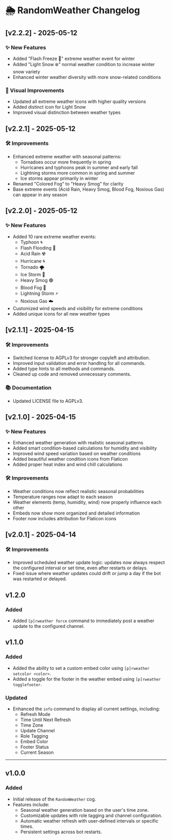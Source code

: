 # 🌦️ RandomWeather Changelog

## [v2.2.2] - 2025-05-12

### ✨ New Features

- Added "Flash Freeze 🥶" extreme weather event for winter
- Added "Light Snow ❄️" normal weather condition to increase winter snow variety
- Enhanced winter weather diversity with more snow-related conditions

### 🎨 Visual Improvements

- Updated all extreme weather icons with higher quality versions
- Added distinct icon for Light Snow
- Improved visual distinction between weather types

## [v2.2.1] - 2025-05-12

### 🛠️ Improvements

- Enhanced extreme weather with seasonal patterns:
  - Tornadoes occur more frequently in spring
  - Hurricanes and typhoons peak in summer and early fall
  - Lightning storms more common in spring and summer
  - Ice storms appear primarily in winter
- Renamed "Colored Fog" to "Heavy Smog" for clarity
- Base extreme events (Acid Rain, Heavy Smog, Blood Fog, Noxious Gas) can appear in any season

## [v2.2.0] - 2025-05-12

### ✨ New Features

- Added 10 rare extreme weather events:
  - Typhoon 🌀
  - Flash Flooding 🌊
  - Acid Rain ☢️
  - Hurricane 🌀
  - Tornado 🌪️
  - Ice Storm 🧊
  - Heavy Smog 🟣
  - Blood Fog 🔴
  - Lightning Storm ⚡
  - Noxious Gas ☁️
- Customized wind speeds and visibility for extreme conditions
- Added unique icons for all new weather types

## [v2.1.1] - 2025-04-15

### 🛠️ Improvements

- Switched license to AGPLv3 for stronger copyleft and attribution.
- Improved input validation and error handling for all commands.
- Added type hints to all methods and commands.
- Cleaned up code and removed unnecessary comments.

### 📚 Documentation

- Updated LICENSE file to AGPLv3.

## [v2.1.0] - 2025-04-15

### ✨ New Features

- Enhanced weather generation with realistic seasonal patterns
- Added smart condition-based calculations for humidity and visibility
- Improved wind speed variation based on weather conditions
- Added beautiful weather condition icons from Flaticon
- Added proper heat index and wind chill calculations

### 🛠️ Improvements

- Weather conditions now reflect realistic seasonal probabilities
- Temperature ranges now adapt to each season
- Weather elements (temp, humidity, wind) now properly influence each other
- Embeds now show more organized and detailed information
- Footer now includes attribution for Flaticon icons

## [v2.0.1] - 2025-04-14

### 🛠️ Improvements

- Improved scheduled weather update logic: updates now always respect the configured interval or set time, even after restarts or delays.
- Fixed issue where weather updates could drift or jump a day if the bot was restarted or delayed.

## v1.2.0

### Added

- Added `[p]rweather force` command to immediately post a weather update to the configured channel.

## v1.1.0

### Added

- Added the ability to set a custom embed color using `[p]rweather setcolor <color>`.
- Added a toggle for the footer in the weather embed using `[p]rweather togglefooter`.

### Updated

- Enhanced the `info` command to display all current settings, including:
  - Refresh Mode
  - Time Until Next Refresh
  - Time Zone
  - Update Channel
  - Role Tagging
  - Embed Color
  - Footer Status
  - Current Season

---

## v1.0.0

### Added

- Initial release of the `RandomWeather` cog.
- Features include:
  - Seasonal weather generation based on the user's time zone.
  - Customizable updates with role tagging and channel configuration.
  - Automatic weather refresh with user-defined intervals or specific times.
  - Persistent settings across bot restarts.
